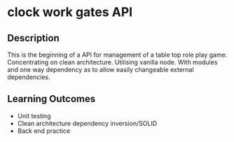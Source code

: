 # clock work gates API
## Description
This is the beginning of a API for management of a table top role play game. Concentrating on clean architecture. Utilising vanilla node. With modules and one way dependency as to allow easily changeable external dependencies.

## Learning Outcomes
- Unit testing
- Clean architecture dependency inversion/SOLID
- Back end practice